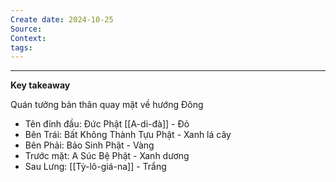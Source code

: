 ```yaml
---
Create date: 2024-10-25
Source: 
Context: 
tags:
---
```

---
**Key takeaway**

Quán tưởng bản thân quay mặt về hướng Đông
- Tên đỉnh đầu: Đức Phật [[A-di-đà]] - Đỏ
- Bên Trái: Bất Không Thành Tựu Phật - Xanh lá cây
- Bên Phải: Bảo Sinh Phật - Vàng
- Trước mặt: A Súc Bệ Phật - Xanh dương
- Sau Lưng: [[Tỳ-lô-giá-na]] - Trắng